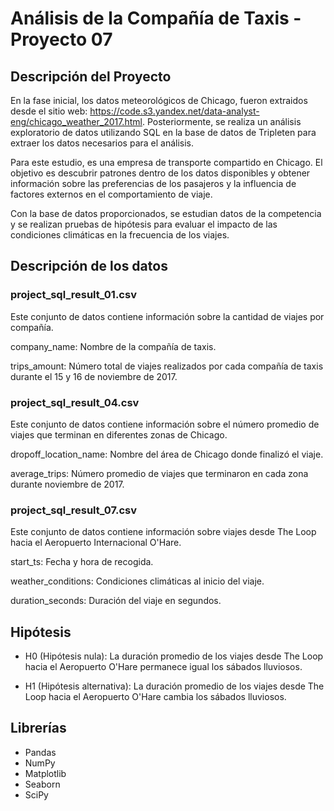 # Análisis de la Compañía de Taxis - Proyecto 07

## Descripción del Proyecto

En la fase inicial, los datos meteorológicos de Chicago, fueron extraidos desde el sitio web: https://code.s3.yandex.net/data-analyst-eng/chicago_weather_2017.html. Posteriormente, se realiza un análisis exploratorio de datos utilizando SQL en la base de datos de Tripleten para extraer los datos necesarios para el análisis.

Para este estudio, es una empresa de transporte compartido en Chicago. El objetivo es descubrir patrones dentro de los datos disponibles y obtener información sobre las preferencias de los pasajeros y la influencia de factores externos en el comportamiento de viaje.

Con la base de datos proporcionados, se estudian datos de la competencia y se realizan pruebas de hipótesis para evaluar el impacto de las condiciones climáticas en la frecuencia de los viajes.

## Descripción de los datos

### project_sql_result_01.csv

Este conjunto de datos contiene información sobre la cantidad de viajes por compañía.

company_name: Nombre de la compañía de taxis.

trips_amount: Número total de viajes realizados por cada compañía de taxis durante el 15 y 16 de noviembre de 2017.

### project_sql_result_04.csv

Este conjunto de datos contiene información sobre el número promedio de viajes que terminan en diferentes zonas de Chicago.

dropoff_location_name: Nombre del área de Chicago donde finalizó el viaje.

average_trips: Número promedio de viajes que terminaron en cada zona durante noviembre de 2017.

### project_sql_result_07.csv

Este conjunto de datos contiene información sobre viajes desde The Loop hacia el Aeropuerto Internacional O'Hare.

start_ts: Fecha y hora de recogida.

weather_conditions: Condiciones climáticas al inicio del viaje.

duration_seconds: Duración del viaje en segundos.

## Hipótesis

- H0 (Hipótesis nula): La duración promedio de los viajes desde The Loop hacia el Aeropuerto O'Hare permanece igual los sábados lluviosos.

- H1 (Hipótesis alternativa): La duración promedio de los viajes desde The Loop hacia el Aeropuerto O'Hare cambia los sábados lluviosos.

## Librerías

- Pandas
- NumPy
- Matplotlib
- Seaborn
- SciPy

